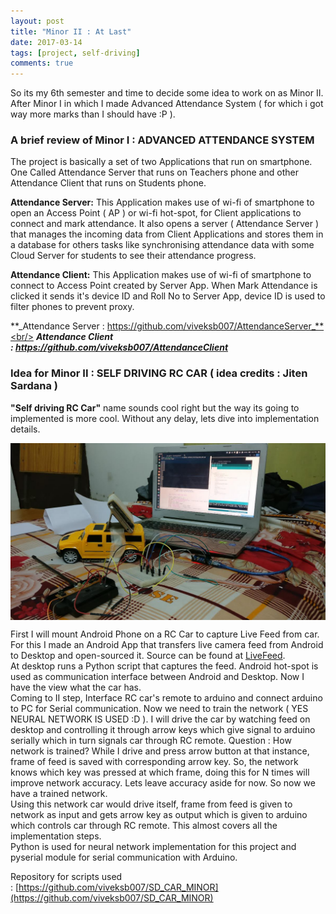 ```yaml
---
layout: post
title: "Minor II : At Last"
date: 2017-03-14
tags: [project, self-driving]
comments: true
---
```


So its my 6th semester and time to decide some idea to work on as Minor II. After Minor I in which I made Advanced Attendance System ( for which i got way more marks than I should have :P ).

### A brief review of Minor I : **ADVANCED ATTENDANCE SYSTEM**
The project is basically a set of two Applications that run on smartphone. One Called Attendance Server that runs on Teachers phone and other Attendance Client that runs on Students phone.

**Attendance Server:** This Application makes use of wi-fi of smartphone to open an Access Point ( AP ) or wi-fi hot-spot, for Client applications to connect and mark attendance. It also opens a server ( Attendance Server ) that manages the incoming data from Client Applications and stores them in a database for others tasks like synchronising attendance data with some Cloud Server for students to see their attendance progress.

**Attendance Client:** This Application makes use of wi-fi of smartphone to connect to Access Point created by Server App. When Mark Attendance is clicked it sends it's device ID and Roll No to Server App, device ID is used to filter phones to prevent proxy.

**_Attendance Server : https://github.com/viveksb007/AttendanceServer_**<br/>
**_Attendance Client : https://github.com/viveksb007/AttendanceClient_**

### Idea for Minor II : **SELF DRIVING RC CAR** ( idea credits : Jiten Sardana )<br/>
**"Self driving RC Car"** name sounds cool right but the way its going to implemented is more cool. Without any delay, lets dive into implementation details.

<img src="/assets/img/projects/self_driving_prototype.png" alt="Self Driving Prototype" style="display: block; margin-left: auto; margin-right: auto;"/>

First I will mount Android Phone on a RC Car to capture Live Feed from car. For this I made an Android App that transfers live camera feed from Android to Desktop and open-sourced it. Source can be found at [LiveFeed](https://github.com/viveksb007/LiveFeed).<br/>
At desktop runs a Python script that captures the feed. Android hot-spot is used as communication interface between Android and Desktop. Now I have the view what the car has.<br/>
Coming to II step, Interface RC car's remote to arduino and connect arduino to PC for Serial communication. Now we need to train the network ( YES NEURAL NETWORK IS USED :D ). I will drive the car by watching feed on desktop and controlling it through arrow keys which give signal to arduino serially which in turn signals car through RC remote. Question : How network is trained? While I drive and press arrow button at that instance, frame of feed is saved with corresponding arrow key. So, the network knows which key was pressed at which frame, doing this for N times will improve network accuracy. Lets leave accuracy aside for now. So now we have a trained network.<br/>
Using this network car would drive itself, frame from feed is given to network as input and gets arrow key as output which is given to arduino which controls car through RC remote. This almost covers all the implementation steps.<br/>
Python is used for neural network implementation for this project and pyserial module for serial communication with Arduino.

Repository for scripts used : [https://github.com/viveksb007/SD_CAR_MINOR](https://github.com/viveksb007/SD_CAR_MINOR)